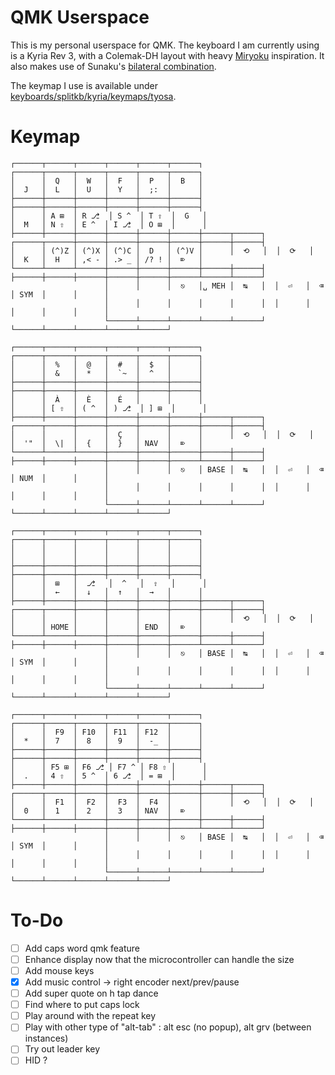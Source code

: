# QMK Userspace

This is my personal userspace for QMK. The keyboard I am currently using is a Kyria Rev 3, with a Colemak-DH layout with heavy [Miryoku](https://github.com/manna-harbour/miryoku) inspiration. It also makes use of Sunaku's [bilateral combination](https://sunaku.github.io/home-row-mods.html).

The keymap I use is available under [keyboards/splitkb/kyria/keymaps/tyosa](./keyboards/splitkb/kyria/keymaps/tyosa).

# Keymap
```
┌──────┬──────┬──────┬──────┬──────┬──────┐                              ┌──────┬──────┬──────┬──────┬──────┬──────┐
│      │  Q   │  W   │  F   │  P   │  B   │                              │  J   │  L   │  U   │  Y   │  ;:  │      │
├──────┼──────┼──────┼──────┼──────┼──────┤                              ├──────┼──────┼──────┼──────┼──────┼──────┤
│      │ A ⊞  │ R ⎇  │ S ^  │ T ⇧  │  G   │                              │  M   │ N ⇧  │ E ^  │ I ⎇  │ O ⊞  │      │
├──────┼──────┼──────┼──────┼──────┼──────┼──────┬──────┐  ┌──────┬──────┼──────┼──────┼──────┼──────┼──────┼──────┤
│      │ (^)Z │ (^)X │ (^)C │  D   │ (^)V │      │  ⟲   │  │  ⟳   │      │  K   │  H   │ ,< - │ .> _ │ /? ! │  ⌦   │
└──────┴──────┴──────┼──────┼──────┼──────┼──────┼──────┤  ├──────┼──────┼──────┼──────┼──────┼──────┴──────┴──────┘
                     │      │      │  ⎋   │␣ MEH │  ↹   │  │  ⏎   │  ⌫   │ SYM  │      │      │
                     │      │      │      │      │      │  │      │      │      │      │      │
                     └──────┴──────┴──────┴──────┴──────┘  └──────┴──────┴──────┴──────┴──────┘

┌──────┬──────┬──────┬──────┬──────┬──────┐                              ┌──────┬──────┬──────┬──────┬──────┬──────┐
│      │  %   │  @   │  #   │  $   │      │                              │      │  &   │  *   │  `~  │  ^   │      │
├──────┼──────┼──────┼──────┼──────┼──────┤                              ├──────┼──────┼──────┼──────┼──────┼──────┤
│      │  À   │  È   │  É   │      │      │                              │      │ [ ⇧  │ ( ^  │ ) ⎇  │ ] ⊞  │      │
├──────┼──────┼──────┼──────┼──────┼──────┼──────┬──────┐  ┌──────┬──────┼──────┼──────┼──────┼──────┼──────┼──────┤
│      │      │      │  Ç   │      │      │      │  ⟲   │  │  ⟳   │      │  '"  │  \|  │  {   │  }   │ NAV  │  ⌦   │
└──────┴──────┴──────┼──────┼──────┼──────┼──────┼──────┤  ├──────┼──────┼──────┼──────┼──────┼──────┴──────┴──────┘
                     │      │      │  ⎋   │ BASE │  ↹   │  │  ⏎   │  ⌫   │ NUM  │      │      │
                     │      │      │      │      │      │  │      │      │      │      │      │
                     └──────┴──────┴──────┴──────┴──────┘  └──────┴──────┴──────┴──────┴──────┘

┌──────┬──────┬──────┬──────┬──────┬──────┐                              ┌──────┬──────┬──────┬──────┬──────┬──────┐
│      │      │      │      │      │      │                              │      │      │      │      │      │      │
├──────┼──────┼──────┼──────┼──────┼──────┤                              ├──────┼──────┼──────┼──────┼──────┼──────┤
│      │  ⊞   │  ⎇   │  ^   │  ⇧   │      │                              │      │  ←   │  ↓   │  ↑   │  →   │      │
├──────┼──────┼──────┼──────┼──────┼──────┼──────┬──────┐  ┌──────┬──────┼──────┼──────┼──────┼──────┼──────┼──────┤
│      │      │      │      │      │      │      │  ⟲   │  │  ⟳   │      │      │ HOME │      │      │ END  │  ⌦   │
└──────┴──────┴──────┼──────┼──────┼──────┼──────┼──────┤  ├──────┼──────┼──────┼──────┼──────┼──────┴──────┴──────┘
                     │      │      │  ⎋   │ BASE │  ↹   │  │  ⏎   │  ⌫   │ SYM  │      │      │
                     │      │      │      │      │      │  │      │      │      │      │      │
                     └──────┴──────┴──────┴──────┴──────┘  └──────┴──────┴──────┴──────┴──────┘

┌──────┬──────┬──────┬──────┬──────┬──────┐                              ┌──────┬──────┬──────┬──────┬──────┬──────┐
│      │  F9  │ F10  │ F11  │ F12  │      │                              │  *   │  7   │  8   │  9   │  -_  │      │
├──────┼──────┼──────┼──────┼──────┼──────┤                              ├──────┼──────┼──────┼──────┼──────┼──────┤
│      │ F5 ⊞ │ F6 ⎇ │ F7 ^ │ F8 ⇧ │      │                              │  .   │ 4 ⇧  │ 5 ^  │ 6 ⎇  │ = ⊞  │      │
├──────┼──────┼──────┼──────┼──────┼──────┼──────┬──────┐  ┌──────┬──────┼──────┼──────┼──────┼──────┼──────┼──────┤
│      │  F1  │  F2  │  F3  │  F4  │      │      │  ⟲   │  │  ⟳   │      │  0   │  1   │  2   │  3   │ NAV  │  ⌦   │
└──────┴──────┴──────┼──────┼──────┼──────┼──────┼──────┤  ├──────┼──────┼──────┼──────┼──────┼──────┴──────┴──────┘
                     │      │      │  ⎋   │ BASE │  ↹   │  │  ⏎   │  ⌫   │ SYM  │      │      │
                     │      │      │      │      │      │  │      │      │      │      │      │
                     └──────┴──────┴──────┴──────┴──────┘  └──────┴──────┴──────┴──────┴──────┘
```

# To-Do

- [ ] Add caps word qmk feature
- [ ] Enhance display now that the microcontroller can handle the size
- [ ] Add mouse keys
- [x] Add music control -> right encoder next/prev/pause
- [ ] Add super quote on h tap dance
- [ ] Find where to put caps lock
- [ ] Play around with the repeat key
- [ ] Play with other type of "alt-tab" : alt esc (no popup), alt grv (between instances)
- [ ] Try out leader key
- [ ] HID ?

